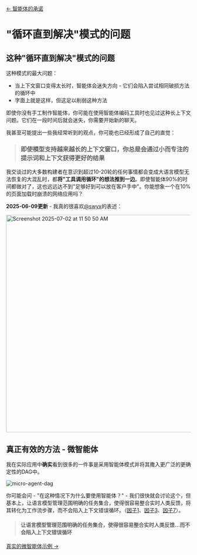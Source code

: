 [← 智能体的承诺](agent-promise.md)

# "循环直到解决"模式的问题

## 这种"循环直到解决"模式的问题

这种模式的最大问题：

- 当上下文窗口变得太长时，智能体会迷失方向 - 它们会陷入尝试相同破损方法的循环中
- 字面上就是这样，但这足以削弱这种方法

即使你没有手工制作智能体，你可能在使用智能体编码工具时也见过这种长上下文问题。它们在一段时间后就会迷失，你需要开始新的聊天。

我甚至可能提出一些我经常听到的观点，你可能也已经形成了自己的直觉：

> ### **即使模型支持越来越长的上下文窗口，你总是会通过小而专注的提示词和上下文获得更好的结果**

我交谈过的大多数构建者在意识到超过10-20轮的任何事情都会变成大语言模型无法恢复的大混乱时，都**将"工具调用循环"的想法推到一边**。即使智能体90%的时间都做对了，这也远远达不到"足够好到可以放在客户手中"。你能想象一个在10%的页面加载时崩溃的网络应用吗？

**2025-06-09更新** - 我真的很喜欢[@swyx](https://x.com/swyx/status/1932125643384455237)的表述：

<a href="https://x.com/swyx/status/1932125643384455237"><img width="593" alt="Screenshot 2025-07-02 at 11 50 50 AM" src="https://github.com/user-attachments/assets/c7d94042-e4b9-4b87-87fd-55c7ff94bb3b" /></a>

## 真正有效的方法 - 微智能体

我在实际应用中**确实**看到很多的一件事是采用智能体模式并将其撒入更广泛的更确定性的DAG中。

![micro-agent-dag](../../img/028-micro-agent-dag.png)

你可能会问 - "在这种情况下为什么要使用智能体？" - 我们很快就会讨论这个，但基本上，让语言模型管理范围明确的任务集合，使得很容易整合实时人类反馈，将其转化为工作流步骤，而不会陷入上下文错误循环。（[因子1](../factors/factor-01-natural-language-to-tool-calls.md)、[因子3](../factors/factor-03-own-your-context-window.md)、[因子7](../factors/factor-07-contact-humans-with-tools.md)）。

> #### 让语言模型管理范围明确的任务集合，使得很容易整合实时人类反馈...而不会陷入上下文错误循环

[真实的微智能体示例 →](micro-agent-example.md)